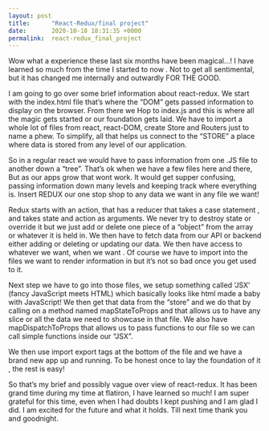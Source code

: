 ```yaml
---
layout: post
title:      "React-Redux/final project"
date:       2020-10-18 18:31:35 +0000
permalink:  react-redux_final_project
---
```



Wow what a experience these last six months have been magical…! I have learned so much from the time I started to now . Not to get all sentimental, but it has changed me internally and outwardly FOR THE GOOD. 

I am going to go over some brief information about react-redux. We start with the index.html file that’s where the “DOM” gets passed information to display on the browser.
From there we Hop to index.js and this is where all the magic gets started or our foundation gets laid. We have to import a whole lot of files from react, react-DOM, create Store and Routers just to name a phew. To simplify, all that helps us connect to the “STORE” a place where data is stored from any level of our application.

So in a regular react we would have to pass information from one .JS file to another down a “tree”. That’s ok when we have a few files here and there, But as our apps grow that wont work. It would get supper confusing, passing information down many levels and keeping track where everything is. Insert REDUX our one stop shop to any data we want in any file we want!

Redux starts with an action, that has a reducer that takes a case statement , and takes state and action as arguments. We never try to destroy state or override it but we just add or delete one piece of a “object” from the array or whatever it is held in. We then have to fetch data from our API or backend either adding or deleting or updating our data. We then have access to whatever we want, when we want . Of course we have to import into the files we want to render information in but it’s not so bad once you get used to it.

Next step we have to go into those files, we setup something called ‘JSX’ (fancy JavaScript meets HTML) which basically looks like html made a baby with JavaScript! We then get that data from the “store” and we do that by calling on a method named mapStateToProps and that allows us to have any slice or all the data we need to showcase in that file.  We also have mapDispatchToProps that allows us to pass functions to our file so we can call simple functions inside our “JSX”.

We then use import export tags at the bottom of the file and we have a brand new app up and running. To be honest once to lay the foundation of it , the rest is easy! 

 So that’s my brief and possibly vague over view of react-redux. It has been grand time during my time at flatiron, I have learned so much! I am super grateful for this time, even when I had doubts I kept pushing and I am glad I did. I am excited for the future and what it holds. Till next time thank you and goodnight.

